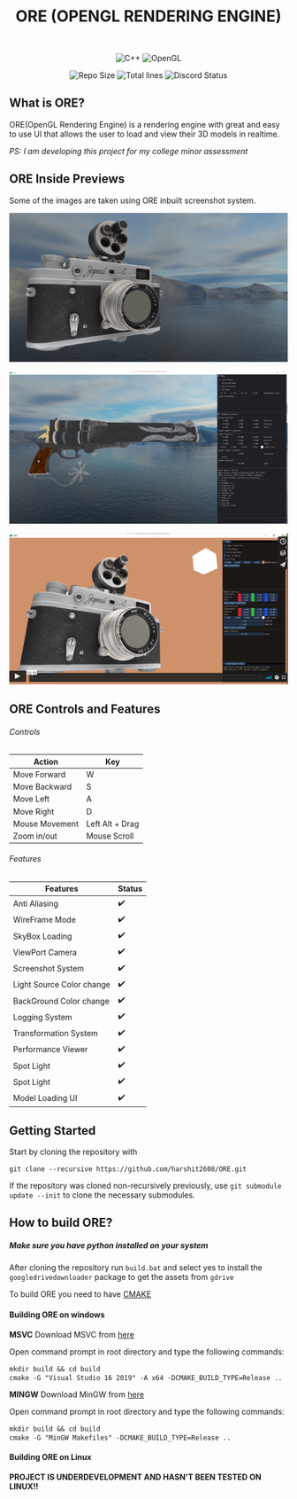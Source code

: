 <h1 align="center">ORE (OPENGL RENDERING ENGINE)</h1>

<br/>

<p align="center">
<img alt="C++" src="https://img.shields.io/badge/C++%20-%2300599C.svg?logo=c%2B%2B&logoColor=white">
 <img alt="OpenGL" src="https://img.shields.io/badge/OpenGL-%23FFFFFF.svg?&logo=opengl"/>
 </p>

 <p align="center">
 <img alt="Repo Size" src="https://img.shields.io/github/repo-size/harshit2608/ORE">
 <img alt="Total lines" src ="https://img.shields.io/tokei/lines/github/harshit2608/ORE"/>
<img alt="Discord Status" src ="https://img.shields.io/discord/754728992900382862?label=Discord&style=plastic"/></p>

## What is ORE?

ORE(OpenGL Rendering Engine) is a rendering engine with great and easy to use UI that allows the user to load and view their 3D models in realtime.

_PS: I am developing this project for my college minor assessment_

<!-- [MODEL CREDITS](resources/LICENSE "Model License") -->

## ORE Inside Previews

Some of the images are taken using ORE inbuilt screenshot system.

![Zorki Camera](resources/Camera_SkyBox.png "Zorki Camera with Skybox")

![Gun](resources/Gun_with_UI.png "Gun with UI")

[![ORE Preview](resources/ORE.png)](https://vimeo.com/653409636 "ORE preview video")

## ORE Controls and Features

<h6> Controls</h6>

| Action         | Key             |
| -------------- | --------------- |
| Move Forward   | W               |
| Move Backward  | S               |
| Move Left      | A               |
| Move Right     | D               |
| Mouse Movement | Left Alt + Drag |
| Zoom in/out    | Mouse Scroll    |

<h6> Features</h6>

| Features                  | Status             |
| ------------------------- | ------------------ |
| Anti Aliasing             | :heavy_check_mark: |
| WireFrame Mode            | :heavy_check_mark: |
| SkyBox Loading            | :heavy_check_mark: |
| ViewPort Camera           | :heavy_check_mark: |
| Screenshot System         | :heavy_check_mark: |
| Light Source Color change | :heavy_check_mark: |
| BackGround Color change   | :heavy_check_mark: |
| Logging System            | :heavy_check_mark: |
| Transformation System     | :heavy_check_mark: |
| Performance Viewer        | :heavy_check_mark: |
| Spot Light                | :heavy_check_mark: |
| Spot Light                | :heavy_check_mark: |
| Model Loading UI          | :heavy_check_mark: |

## Getting Started

Start by cloning the repository with

```
git clone --recursive https://github.com/harshit2608/ORE.git
```

If the repository was cloned non-recursively previously, use
`git submodule update --init`
to clone the necessary submodules.

## How to build ORE?

<h5>Make sure you have python installed on your system</h5>

After cloning the repository run `build.bat` and select yes to install the `googledrivedownloader` package to get the assets from `gdrive`

To build ORE you need to have [CMAKE](https://cmake.org/download/)

<h4>Building ORE on windows</h4>

**MSVC**
Download MSVC from [here](https://visualstudio.microsoft.com/vs/features/cplusplus/)

Open command prompt in root directory and type the following commands:

```
mkdir build && cd build
cmake -G "Visual Studio 16 2019" -A x64 -DCMAKE_BUILD_TYPE=Release ..
```

**MINGW**
Download MinGW from [here](https://www.mingw-w64.org)

Open command prompt in root directory and type the following commands:

```
mkdir build && cd build
cmake -G "MinGW Makefiles" -DCMAKE_BUILD_TYPE=Release ..
```

<h4>Building ORE on Linux</h4>

**PROJECT IS UNDERDEVELOPMENT AND HASN'T BEEN TESTED ON LINUX!!**
